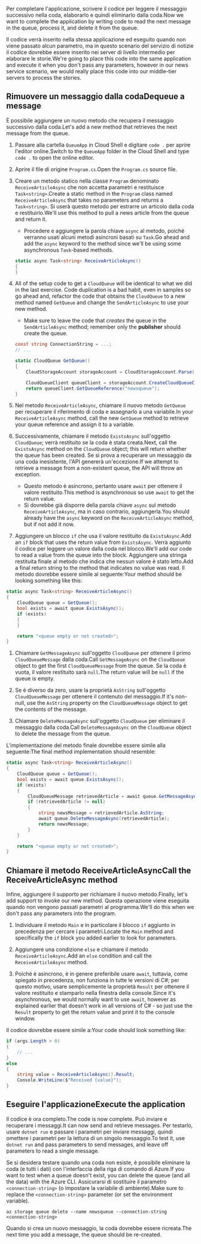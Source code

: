 <span data-ttu-id="fafd7-101">Per completare l'applicazione, scrivere il codice per leggere il messaggio successivo nella coda, elaborarlo e quindi eliminarlo dalla coda.</span><span class="sxs-lookup"><span data-stu-id="fafd7-101">Now we want to complete the application by writing code to read the next message in the queue, process it, and delete it from the queue.</span></span> 

<span data-ttu-id="fafd7-102">Il codice verrà inserito nella stessa applicazione ed eseguito quando non viene passato alcun parametro, ma in questo scenario del servizio di notizie il codice dovrebbe essere inserito nei server di livello intermedio per elaborare le storie.</span><span class="sxs-lookup"><span data-stu-id="fafd7-102">We're going to place this code into the same application and execute it when you don't pass any parameters, however in our news service scenario, we would really place this code into our middle-tier servers to process the stories.</span></span>

## <a name="dequeue-a-message"></a><span data-ttu-id="fafd7-103">Rimuovere un messaggio dalla coda</span><span class="sxs-lookup"><span data-stu-id="fafd7-103">Dequeue a message</span></span>

<span data-ttu-id="fafd7-104">È possibile aggiungere un nuovo metodo che recupera il messaggio successivo dalla coda.</span><span class="sxs-lookup"><span data-stu-id="fafd7-104">Let's add a new method that retrieves the next message from the queue.</span></span>

1. <span data-ttu-id="fafd7-105">Passare alla cartella `QueueApp` in Cloud Shell e digitare `code .` per aprire l'editor online.</span><span class="sxs-lookup"><span data-stu-id="fafd7-105">Switch to the `QueueApp` folder in the Cloud Shell and type `code .` to open the online editor.</span></span>
 
1. <span data-ttu-id="fafd7-106">Aprire il file di origine `Program.cs`.</span><span class="sxs-lookup"><span data-stu-id="fafd7-106">Open the `Program.cs` source file.</span></span>

1. <span data-ttu-id="fafd7-107">Creare un metodo statico nella classe `Program` denominato `ReceiveArticleAsync` che non accetta parametri e restituisce `Task<string>`.</span><span class="sxs-lookup"><span data-stu-id="fafd7-107">Create a static method in the `Program` class named `ReceiveArticleAsync` that takes no parameters and returns a `Task<string>`.</span></span> <span data-ttu-id="fafd7-108">Si userà questo metodo per estrarre un articolo dalla coda e restituirlo.</span><span class="sxs-lookup"><span data-stu-id="fafd7-108">We'll use this method to pull a news article from the queue and return it.</span></span>
    - <span data-ttu-id="fafd7-109">Procedere e aggiungere la parola chiave `async` al metodo, poiché verranno usati alcuni metodi asincroni basati su `Task`.</span><span class="sxs-lookup"><span data-stu-id="fafd7-109">Go ahead and add the `async` keyword to the method since we'll be using some asynchronous `Task`-based methods.</span></span>

    ```csharp
    static async Task<string> ReceiveArticleAsync()
    {
    }

1. All of the setup code to get a `CloudQueue` will be identical to what we did in the last exercise. Code duplication is a bad habit, even in samples so go ahead and, refactor the code that obtains the `CloudQueue` to a new method named `GetQueue` and change the `SendArticleAsync` to use your new method.
     - Make sure to leave the code that _creates_ the queue in the `SendArticleAsync` method; remember only the **publisher** should create the queue.

    ```csharp
    const string ConnectionString = ...;
    // ...

    static CloudQueue GetQueue()
    {
        CloudStorageAccount storageAccount = CloudStorageAccount.Parse(ConnectionString);
    
        CloudQueueClient queueClient = storageAccount.CreateCloudQueueClient();
        return queueClient.GetQueueReference("newsqueue");
    }
    ```
    
1. <span data-ttu-id="fafd7-110">Nel metodo `ReceiveArticleAsync`, chiamare il nuovo metodo `GetQueue` per recuperare il riferimento di coda e assegnarlo a una variabile.</span><span class="sxs-lookup"><span data-stu-id="fafd7-110">In your `ReceiveArticleAsync` method, call the new `GetQueue` method to retrieve your queue reference and assign it to a variable.</span></span>

1. <span data-ttu-id="fafd7-111">Successivamente, chiamare il metodo `ExistsAsync` sull'oggetto `CloudQueue`; verrà restituito se la coda è stata creata.</span><span class="sxs-lookup"><span data-stu-id="fafd7-111">Next, call the `ExistsAsync` method on the `CloudQueue` object; this will return whether the queue has been created.</span></span> <span data-ttu-id="fafd7-112">Se si prova a recuperare un messaggio da una coda inesistente, l'API genererà un'eccezione.</span><span class="sxs-lookup"><span data-stu-id="fafd7-112">If we attempt to retrieve a message from a non-existent queue, the API will throw an exception.</span></span>
    - <span data-ttu-id="fafd7-113">Questo metodo è asincrono, pertanto usare `await` per ottenere il valore restituito.</span><span class="sxs-lookup"><span data-stu-id="fafd7-113">This method is asynchronous so use `await` to get the return value.</span></span>
    - <span data-ttu-id="fafd7-114">Si dovrebbe già disporre della parola chiave `async` sul metodo `ReceiveArticleAsync`, ma in caso contrario, aggiungerla.</span><span class="sxs-lookup"><span data-stu-id="fafd7-114">You should already have the `async` keyword on the `ReceiveArticleAsync` method, but if not add it now.</span></span>


1. <span data-ttu-id="fafd7-115">Aggiungere un blocco `if` che usa il valore restituito da `ExistsAsync`.</span><span class="sxs-lookup"><span data-stu-id="fafd7-115">Add an `if` block that uses the return value from `ExistsAsync`.</span></span> <span data-ttu-id="fafd7-116">Verrà aggiunto il codice per leggere un valore dalla coda nel blocco.</span><span class="sxs-lookup"><span data-stu-id="fafd7-116">We'll add our code to read a value from the queue into the block.</span></span> <span data-ttu-id="fafd7-117">Aggiungere una stringa restituita finale al metodo che indica che nessun valore è stato letto.</span><span class="sxs-lookup"><span data-stu-id="fafd7-117">Add a final return string to the method that indicates no value was read.</span></span> <span data-ttu-id="fafd7-118">Il metodo dovrebbe essere simile al seguente:</span><span class="sxs-lookup"><span data-stu-id="fafd7-118">Your method should be looking something like this:</span></span>

```csharp
static async Task<string> ReceiveArticleAsync()
{
    CloudQueue queue = GetQueue();
    bool exists = await queue.ExistsAsync();
    if (exists)
    {
    }

    return "<queue empty or not created>";
}
```

1. <span data-ttu-id="fafd7-119">Chiamare `GetMessageAsync` sull'oggetto `CloudQueue` per ottenere il primo `CloudQueueMessage` dalla coda.</span><span class="sxs-lookup"><span data-stu-id="fafd7-119">Call `GetMessageAsync` on the `CloudQueue` object to get the first `CloudQueueMessage` from the queue.</span></span> <span data-ttu-id="fafd7-120">Se la coda è vuota, il valore restituito sarà `null`.</span><span class="sxs-lookup"><span data-stu-id="fafd7-120">The return value will be `null` if the queue is empty.</span></span>

1. <span data-ttu-id="fafd7-121">Se è diverso da zero, usare la proprietà `AsString` sull'oggetto `CloudQueueMessage` per ottenere il contenuto del messaggio.</span><span class="sxs-lookup"><span data-stu-id="fafd7-121">If it's non-null, use the `AsString` property on the `CloudQueueMessage` object to get the contents of the message.</span></span>

1. <span data-ttu-id="fafd7-122">Chiamare `DeleteMessageAsync` sull'oggetto `CloudQueue` per eliminare il messaggio dalla coda.</span><span class="sxs-lookup"><span data-stu-id="fafd7-122">Call `DeleteMessageAsync` on the `CloudQueue` object to delete the message from the queue.</span></span>

<span data-ttu-id="fafd7-123">L'implementazione del metodo finale dovrebbe essere simile alla seguente:</span><span class="sxs-lookup"><span data-stu-id="fafd7-123">The final method implementation should resemble:</span></span>

```csharp
static async Task<string> ReceiveArticleAsync()
{
    CloudQueue queue = GetQueue();
    bool exists = await queue.ExistsAsync();
    if (exists)
    {
        CloudQueueMessage retrievedArticle = await queue.GetMessageAsync();
        if (retrievedArticle != null)
        {
            string newsMessage = retrievedArticle.AsString;
            await queue.DeleteMessageAsync(retrievedArticle);
            return newsMessage;
        }
    }

    return "<queue empty or not created>";
}
```

## <a name="call-the-receivearticleasync-method"></a><span data-ttu-id="fafd7-124">Chiamare il metodo ReceiveArticleAsync</span><span class="sxs-lookup"><span data-stu-id="fafd7-124">Call the ReceiveArticleAsync method</span></span>

<span data-ttu-id="fafd7-125">Infine, aggiungere il supporto per richiamare il nuovo metodo.</span><span class="sxs-lookup"><span data-stu-id="fafd7-125">Finally, let's add support to invoke our new method.</span></span> <span data-ttu-id="fafd7-126">Questa operazione viene eseguita quando non vengono passati parametri al programma.</span><span class="sxs-lookup"><span data-stu-id="fafd7-126">We'll do this when we don't pass any parameters into the program.</span></span>

1. <span data-ttu-id="fafd7-127">Individuare il metodo `Main` e in particolare il blocco `if` aggiunto in precedenza per cercare i parametri.</span><span class="sxs-lookup"><span data-stu-id="fafd7-127">Locate the `Main` method and specifically the `if` block you added earlier to look for parameters.</span></span>

1. <span data-ttu-id="fafd7-128">Aggiungere una condizione `else` e chiamare il metodo `ReceiveArticleAsync`.</span><span class="sxs-lookup"><span data-stu-id="fafd7-128">Add an `else` condition and call the `ReceiveArticleAsync` method.</span></span> 

1. <span data-ttu-id="fafd7-129">Poiché è asincrono, è in genere preferibile usare `await`, tuttavia, come spiegato in precedenza, non funziona in tutte le versioni di C#; per questo motivo, usare semplicemente la proprietà `Result` per ottenere il valore restituito e stamparlo nella finestra della console.</span><span class="sxs-lookup"><span data-stu-id="fafd7-129">Since it's asynchronous, we would normally want to use `await`, however as explained earlier that doesn't work in all versions of C# - so just use the `Result` property to get the return value and print it to the console window.</span></span>

<span data-ttu-id="fafd7-130">Il codice dovrebbe essere simile a:</span><span class="sxs-lookup"><span data-stu-id="fafd7-130">Your code should look something like:</span></span>

```csharp
if (args.Length > 0)
{
    // ...
}
else
{
    string value = ReceiveArticleAsync().Result;
    Console.WriteLine($"Received {value}");
}
```

## <a name="execute-the-application"></a><span data-ttu-id="fafd7-131">Eseguire l'applicazione</span><span class="sxs-lookup"><span data-stu-id="fafd7-131">Execute the application</span></span>

<span data-ttu-id="fafd7-132">Il codice è ora completo.</span><span class="sxs-lookup"><span data-stu-id="fafd7-132">The code is now complete.</span></span> <span data-ttu-id="fafd7-133">Può inviare e recuperare i messaggi.</span><span class="sxs-lookup"><span data-stu-id="fafd7-133">It can now send and retrieve messages.</span></span> <span data-ttu-id="fafd7-134">Per testarlo, usare `dotnet run` e passare i parametri per inviare messaggi, quindi omettere i parametri per la lettura di un singolo messaggio.</span><span class="sxs-lookup"><span data-stu-id="fafd7-134">To test it, use `dotnet run` and pass parameters to send messages, and leave off parameters to read a single message.</span></span>

<span data-ttu-id="fafd7-135">Se si desidera testare quando una coda non esiste, è possibile eliminare la coda (e tutti i dati) con l'interfaccia della riga di comando di Azure.</span><span class="sxs-lookup"><span data-stu-id="fafd7-135">If you want to test when a queue doesn't exist, you can delete the queue (and all the data) with the Azure CLI.</span></span> <span data-ttu-id="fafd7-136">Assicurarsi di sostituire il parametro `<connection-string>` (o impostare la variabile di ambiente).</span><span class="sxs-lookup"><span data-stu-id="fafd7-136">Make sure to replace the `<connection-string>` parameter (or set the environment variable).</span></span>

```azurecli
az storage queue delete --name newsqueue --connection-string <connection-string> 
```

<span data-ttu-id="fafd7-137">Quando si crea un nuovo messaggio, la coda dovrebbe essere ricreata.</span><span class="sxs-lookup"><span data-stu-id="fafd7-137">The next time you add a message, the queue should be re-created.</span></span>